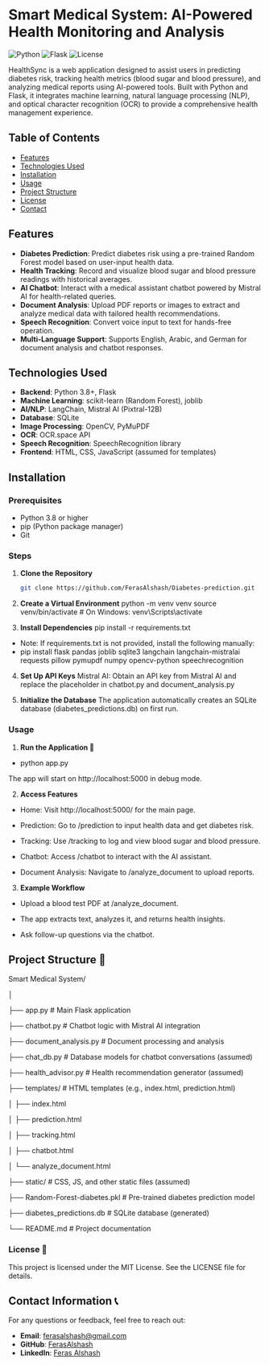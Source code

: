 # Smart Medical System: AI-Powered Health Monitoring and Analysis

![Python](https://img.shields.io/badge/Python-3.8%2B-blue)
![Flask](https://img.shields.io/badge/Flask-2.0%2B-green)
![License](https://img.shields.io/badge/License-MIT-yellow)

HealthSync is a web application designed to assist users in predicting diabetes risk, tracking health metrics (blood sugar and blood pressure), and analyzing medical reports using AI-powered tools.
Built with Python and Flask, it integrates machine learning, natural language processing (NLP), and optical character recognition (OCR) to provide a comprehensive health management experience.

## Table of Contents
- [Features](#features)
- [Technologies Used](#technologies-used)
- [Installation](#installation)
- [Usage](#usage)
- [Project Structure](#project-structure)
- [License](#license)
- [Contact](#contact)

## Features
- **Diabetes Prediction**: Predict diabetes risk using a pre-trained Random Forest model based on user-input health data.
- **Health Tracking**: Record and visualize blood sugar and blood pressure readings with historical averages.
- **AI Chatbot**: Interact with a medical assistant chatbot powered by Mistral AI for health-related queries.
- **Document Analysis**: Upload PDF reports or images to extract and analyze medical data with tailored health recommendations.
- **Speech Recognition**: Convert voice input to text for hands-free operation.
- **Multi-Language Support**: Supports English, Arabic, and German for document analysis and chatbot responses.

## Technologies Used
- **Backend**: Python 3.8+, Flask
- **Machine Learning**: scikit-learn (Random Forest), joblib
- **AI/NLP**: LangChain, Mistral AI (Pixtral-12B)
- **Database**: SQLite
- **Image Processing**: OpenCV, PyMuPDF
- **OCR**: OCR.space API
- **Speech Recognition**: SpeechRecognition library
- **Frontend**: HTML, CSS, JavaScript (assumed for templates)

## Installation

### Prerequisites
- Python 3.8 or higher
- pip (Python package manager)
- Git

### Steps
1. **Clone the Repository**
   ```bash
   git clone https://github.com/FerasAlshash/Diabetes-prediction.git


2. **Create a Virtual Environment**
python -m venv venv
source venv/bin/activate  # On Windows: venv\Scripts\activate

3. **Install Dependencies**
pip install -r requirements.txt

*  Note: If requirements.txt is not provided, install the following manually:
*  pip install flask pandas joblib sqlite3 langchain langchain-mistralai requests pillow pymupdf numpy opencv-python speechrecognition

4. **Set Up API Keys**
Mistral AI: Obtain an API key from Mistral AI and replace the placeholder in chatbot.py and document_analysis.py

5. **Initialize the Database**
The application automatically creates an SQLite database (diabetes_predictions.db) on first run.

### Usage
1. **Run the Application 🚀**

*  python app.py

The app will start on http://localhost:5000 in debug mode.

2. **Access Features**

*  Home: Visit http://localhost:5000/ for the main page.

*  Prediction: Go to /prediction to input health data and get diabetes risk.

*  Tracking: Use /tracking to log and view blood sugar and blood pressure.

*  Chatbot: Access /chatbot to interact with the AI assistant.

*  Document Analysis: Navigate to /analyze_document to upload reports.

3. **Example Workflow**

*  Upload a blood test PDF at /analyze_document.

*  The app extracts text, analyzes it, and returns health insights.

*  Ask follow-up questions via the chatbot.

## Project Structure 📂

Smart Medical System/

│

├── app.py                  # Main Flask application

├── chatbot.py              # Chatbot logic with Mistral AI integration

├── document_analysis.py    # Document processing and analysis

├── chat_db.py              # Database models for chatbot conversations (assumed)

├── health_advisor.py       # Health recommendation generator (assumed)

├── templates/              # HTML templates (e.g., index.html, prediction.html)

│   ├── index.html

│   ├── prediction.html

│   ├── tracking.html

│   ├── chatbot.html

│   └── analyze_document.html

├── static/                     # CSS, JS, and other static files (assumed)

├── Random-Forest-diabetes.pkl  # Pre-trained diabetes prediction model

├── diabetes_predictions.db     # SQLite database (generated)

└── README.md                   # Project documentation

### License 📜

This project is licensed under the MIT License. See the LICENSE file for details.

## Contact Information 📞

For any questions or feedback, feel free to reach out:

- **Email**: [ferasalshash@gmail.com](mailto:ferasalshash@gmail.com)  
- **GitHub**: [FerasAlshash](https://github.com/FerasAlshash)  
- **LinkedIn**: [Feras Alshash](https://www.linkedin.com/in/feras-alshash-bb3106a9/)  


